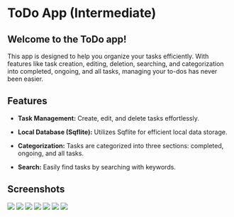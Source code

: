 # ToDo App (Intermediate)

## Welcome to the ToDo app! 
This app is designed to help you organize your tasks efficiently. With features like task creation, editing, deletion, searching, and categorization into completed, ongoing, and all tasks, managing your to-dos has never been easier.

## Features

- **Task Management:** Create, edit, and delete tasks effortlessly.

- **Local Database (Sqflite):** Utilizes Sqflite for efficient local data storage.

- **Categorization:** Tasks are categorized into three sections: completed, ongoing, and all tasks.

- **Search:** Easily find tasks by searching with keywords.

## Screenshots

![](./assets/preview/1-no_task.png)
![](./assets/preview/2-all_task.png)
![](./assets/preview/3-completed.png)
![](./assets/preview/4-incomplete.png)
![](./assets/preview/5-search.png)
![](./assets/preview/6-bottomSheet.png)
![](./assets/preview/7-operations.png)